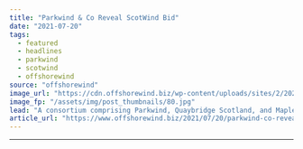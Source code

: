 ```yaml
---
title: "Parkwind & Co Reveal ScotWind Bid"
date: "2021-07-20"
tags: 
  - featured
  - headlines
  - parkwind
  - scotwind
  - offshorewind
source: "offshorewind"
image_url: "https://cdn.offshorewind.biz/wp-content/uploads/sites/2/2021/06/16084003/Parkwind_.jpg"
image_fp: "/assets/img/post_thumbnails/80.jpg"
lead: "A consortium comprising Parkwind, Quaybridge Scotland, and Maple Power (a joint venture between Enbridge and"
article_url: "https://www.offshorewind.biz/2021/07/20/parkwind-co-reveal-scotwind-bid/"
---
```


---
